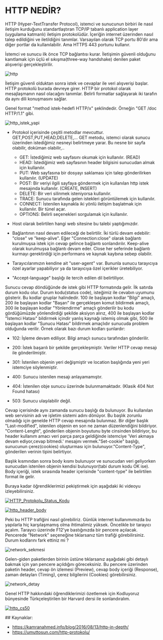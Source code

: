 # HTTP NEDİR?

HTTP (Hyper-TextTransfer Protocol), istemci ve sunucunun birbiri ile nasıl iletişim kurduğunu standartlaştıran TCP/IP tabanlı application layer (uygulama katmanlı) iletişim protokolüdür. İçeriğin internet üzerinden nasıl talep edildiğini ve iletildiğini tanımlar. Varsayılan olarak TCP portu 80’dir ama diğer portlar da kullanılabilir. Ama HTTPS 443 portunu kullanır. 

İstemci ve sunucu ilk önce TCP bağlantısı kurar. İletişimin güvenli olduğunu kanıtlamak için üçlü el sıkışma(three-way handshake) denilen paket alışverişi gerçekleştirilir. 

![http](figures/http.png)

İletişim güvenli olduktan sonra istek ve cevaplar ile veri alışverişi başlar. HTTP protokolü burada devreye girer. HTTP bir protokol olarak mesajlaşmanın nasıl olacağını tanımlar. Belirli formatlar sağlayarak iki tarafın da aynı dili konuşmasını sağlar. 

Genel format "method istek-hedefi HTTP/x" şeklindedir. Örneğin "GET /doc HTTP/1.1" gibi.

![http_istek_yapi](figures/http_istek_yapi.png)

* Protokol içerisinde çeşitli metodlar mevcuttur. GET,POST,PUT,HEAD,DELETE,... GET metodu, istemci olarak sunucu üzerinden istediğimiz nesneyi belirtmeye yarar. Bu nesne bir sayfa olabilir, doküman olabilir,..
  - GET:  İstediğimiz web sayfasını okumak için kullanılır. (READ)
  - HEAD:  İstediğimiz web sayfasının header bilgisini sunucudan almak için kullanılır.
  - PUT: Web sayfasına bir dosyayı saklaması için talep gönderilirken kullanılır. (UPDATE)
  - POST: Bir veriyi ilgili sayfaya göndermek için kullanılan http istek mesajında kullanılır. (CREATE, INSERT)
  - DELETE: Bir veri silinmek isteniyorsa kullanılır. 
  - TRACE: Sunucu tarafında gelen istekleri görüntülemek için kullanılır.
  - CONNECT: İstenilen kaynakla iki yönlü iletişim başlatmak için kullanılır. Bir tünel açar.
  - OPTIONS:  Belirli seçenekleri sorgulamak için kullanılır. 

* Host olarak belirtilen hangi web sitesine bu talebi yaptığımızdır. 

* Bağlantının nasıl devam edileceği de belirtilir. İki türlü devam edebilir: "close" ve "keep-alive". Eğer "Connection:close" olarak bağlantı kurulmuşsa istek için cevap gelince bağlantı sonlandırılır. Keep-alive olarak kurulmuşsa bağlantı devam eder. Close her seferinde bağlantı kurmayı gerektirdiği için performans ve kaynak kaybına sebep olabilir.

* Tarayıcılarımızın kendine ait "user-agent" var. Bununla sunucu tarayıcıya özel ayarlar yapabiliyor ya da tarayıcıya özel içerikler üretebiliyor. 
* "Accept-language" başlığı ile tercih edilen dil belirtiliyor. 

Sunucu cevap döndüğünde de istek gibi HTTP formatında gelir. İlk satırda durum kodu olur. Durum kodu(status code), isteğimiz ile cevabın uyumunu gösterir.  Bu kodlar gruplar halindedir. 100 ile başlayan kodlar "Bilgi" amaçlı, 200 ile başlayan kodlar "Başarı" ile gerçekleşen komut bildirmek amaçlı, 300 ile başlayan kodlar "Yönlendirme" amaçlı gönderilir bu kodu gördüğümüzde yönlendirdiği şekilde aksiyon alırız, 400 ile başlayan kodlar "İstemci Hatası" bildirmek içindir yanlış kaynağı istemiş olmak gibi, 500 ile başlayan kodlar "Sunucu Hatası" bildirmek amaçlıdır sunucuda problem olduğunda verilir. Örnek olarak bazı durum kodları şunlardır:

* 102: İşleme devam ediliyor. Bilgi amaçlı sunucu tarafından gönderilir.

* 200: İstek başarılı bir şekilde gerçekleşmiştir. Veriler HTTP cevap mesajı ile gönderilmiştir.
* 301: İstenilen objenin yeri değişmiştir ve location başlığında yeni yeri istemciye söylenmiştir.
* 400: Sunucu istenilen mesajı anlayamamıştır.
* 404: İstenilen obje sunucu üzerinde bulunmamaktadır. (Klasik 404 Not Found hatası)
* 503: Sunucu ulaşılabilir değil.

Cevap içerisinde aynı zamanda sunucu başlığı da bulunuyor. Bu kullanılan web servisinin adı ve işletim sistemi adını dönüyor. Bu başlık zorunlu olmadığı için genelde HTTP cevap mesajında bulunmaz. Bir diğer başlık "Last-modified", istenilen objenin en son ne zaman düzenlendiğini bildiriyor. "Content-Lenght", gönderilen objenin boyutunu byte cinsinden bildiriyor, bu header kullanım amacı veri parça parça geldiğinde istemciye 'Veri akmaya devam ediyor,cevap bitmedi.' mesajını vermek."Set-cookie" başlığı, sunucunun çerez(cookies) oluşturması için bulunuyor."Content-Type", gönderilen verinin tipini belirtiyor.

Başlık kısmından sonra body kısmı bulunuyor ve sunucudan veri geliyorken sunucudan istenilen objenin kendisi bulunuyor(tabi durum kodu OK ise). Body içeriği, istek sırasında header içerisinde "content-type" ile belirtilen format ile gelir.

Buraya kadar öğrendiklerimizi pekiştirmek için aşağıdaki iki videoyu izleyebilirsiniz.

[![HTTP_Protokolu_Status_Kodu](figures/http_protocol_status_code.png)](https://www.youtube.com/watch?v=JbFV-fJGetc&t=1s)

[![http_header_body](figures/http_header_body.png)](https://www.youtube.com/watch?v=2xdgtsvUIow&t=43s)

Peki bu HTTP trafiğini nasıl görebiliriz. Günlük internet kullanımımızda bu yapılarla hiç karşılaşmamış olma ihtimalimiz yüksek. Öncelikle bir tarayıcı açalım. Tarayıcı üzerinde F12'ye bastığınızda bir pencere açılacak. Pencerede "Network" seçeneğine tıklarsanız tüm trafiği görebilirsiniz. Durum kodlarını fark ettiniz mi ? 

![network_sekmesi](figures/network_sekmesi.png)

Gelen-giden paketlerden birinin üstüne tıklarsanız aşağıdaki gibi detaylı bakmak için yan pencere açıldığını göreceksiniz. Bu pencere üzerinden paketin header, cevap ön izlemesi (Preview), cevap body içeriği (Response), zaman detayları (Timing), çerez bilgilerini (Cookies) görebilirsiniz.

![network_detay](figures/network_icerik.png)

Genel HTTP hakkındaki öğrendiklerimizi özetlemek için Kodluyoruz bünyesinde Türkçeleştirilen bir Harvard dersi ile sonlandıralım.

[![http_cs50](figures/http_nedir_cs50.png)](https://www.youtube.com/watch?v=72YksVaDCUg&feature=youtu.be)

 ## Kaynaklar:
- https://kamranahmed.info/blog/2016/08/13/http-in-depth/
- https://umuttosun.com/http-protokolu/